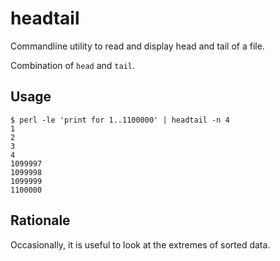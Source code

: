 # headtail

Commandline utility to read and display head and tail of a file.

Combination of `head` and `tail`.

## Usage

```
$ perl -le 'print for 1..1100000' | headtail -n 4
1
2
3
4
1099997
1099998
1099999
1100000
```

## Rationale

Occasionally, it is useful to look at the extremes of sorted data.
